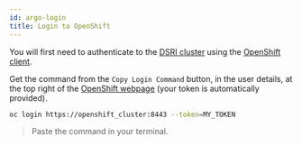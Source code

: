 ```yaml
---
id: argo-login
title: Login to OpenShift
---
```


You will first need to authenticate to the [DSRI cluster](https://app.dsri.unimaas.nl:8443/) using the [OpenShift client](https://www.okd.io/download.html).

Get the command from the `Copy Login Command` button, in the user details, at the top right of the [OpenShift webpage](https://app.dsri.unimaas.nl:8443/) (your token is automatically provided).

```bash
oc login https://openshift_cluster:8443 --token=MY_TOKEN
```

> Paste the command in your terminal.

<!-- ![](/img/getting-started-preparation-verify.png) -->